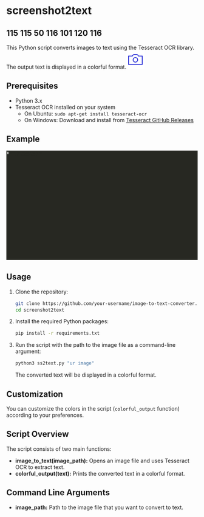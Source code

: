 # screenshot2text
## 115 115 50 116 101 120 116 
This Python script converts images to text using the Tesseract OCR library. The output text is displayed in a colorful format.![Icon](/images/icon.png)

## Prerequisites

- Python 3.x
- Tesseract OCR installed on your system
  - On Ubuntu: `sudo apt-get install tesseract-ocr`
  - On Windows: Download and install from [Tesseract GitHub Releases](https://github.com/tesseract-ocr/tesseract/releases)
 
## Example

![GIF](/images/ss2text.gif)


## Usage

1. Clone the repository:

    ```bash
    git clone https://github.com/your-username/image-to-text-converter.git](https://github.com/vinetsuicide/screenshot2text.git
    cd screenshot2text
    ```

2. Install the required Python packages:

    ```bash
    pip install -r requirements.txt
    ```

3. Run the script with the path to the image file as a command-line argument:

    ```bash
    python3 ss2text.py "ur image"
    ```

   The converted text will be displayed in a colorful format.

## Customization

You can customize the colors in the script (`colorful_output` function) according to your preferences.

## Script Overview

The script consists of two main functions:

- **image_to_text(image_path):** Opens an image file and uses Tesseract OCR to extract text.
- **colorful_output(text):** Prints the converted text in a colorful format.

## Command Line Arguments

- **image_path:** Path to the image file that you want to convert to text.

